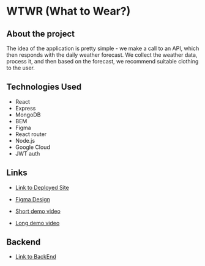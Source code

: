 # WTWR (What to Wear?)

## About the project

The idea of the application is pretty simple - we make a call to an API, which then responds with the daily weather forecast. We collect the weather data, process it, and then based on the forecast, we recommend suitable clothing to the user.

## Technologies Used

- React
- Express
- MongoDB
- BEM
- Figma
- React router
- Node.js
- Google Cloud
- JWT auth

## Links

- [Link to Deployed Site](http://wtwrwtwr.jumpingcrab.com/)

- [Figma Design](https://www.figma.com/file/DTojSwldenF9UPKQZd6RRb/Sprint-10%3A-WTWR)

- [Short demo video](https://www.loom.com/share/b6c5422b7e10437188fc18be6d72dad0?sid=c828bef4-4905-47ba-b378-82db29efdfcc)

- [Long demo video](https://www.loom.com/share/fd824a9deaf14398aea1d2ed2989b266?sid=4b0dd0b2-2c1c-4300-8705-2652376c744e)

## Backend

- [Link to BackEnd](https://github.com/annaeckman/se_project_express.git)
